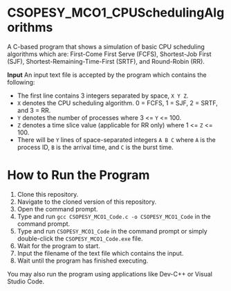 # CSOPESY_MCO1_CPUSchedulingAlgorithms

A C-based program that shows a simulation of basic CPU scheduling algorithms which are: First-Come First Serve (FCFS), Shortest-Job First (SJF), Shortest-Remaining-Time-First (SRTF), and Round-Robin (RR).

**Input**
An input text file is accepted by the program which contains the following:
- The first line contains 3 integers separated by space, `X Y Z`.
- `X` denotes the CPU scheduling algorithm. 0 = FCFS, 1 = SJF, 2 = SRTF, and 3 = RR.
- `Y` denotes the number of processes where 3 <= `Y` <= 100.
- `Z` denotes a time slice value (applicable for RR only) where 1 <= `Z` <= 100.
- There will be `Y` lines of space-separated integers `A B C` where `A` is the process ID, `B` is the arrival time, and `C` is the burst time.

# How to Run the Program
1. Clone this repository.
2. Navigate to the cloned version of this repository.
3. Open the command prompt.
4. Type and run `gcc CSOPESY_MCO1_Code.c -o CSOPESY_MCO1_Code` in the command prompt.
5. Type and run `CSOPESY_MCO1_Code` in the command prompt or simply double-click the `CSOPESY_MCO1_Code.exe` file.
6. Wait for the program to start.
7. Input the filename of the text file which contains the input.
8. Wait until the program has finished executing.

You may also run the program using applications like Dev-C++ or Visual Studio Code.
